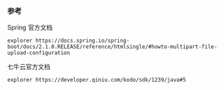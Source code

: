 ### 参考

Spring 官方文档

```shell
explorer https://docs.spring.io/spring-boot/docs/2.1.0.RELEASE/reference/htmlsingle/#howto-multipart-file-upload-configuration
```

七牛云官方文档

```shell
explorer https://developer.qiniu.com/kodo/sdk/1239/java#5
```

